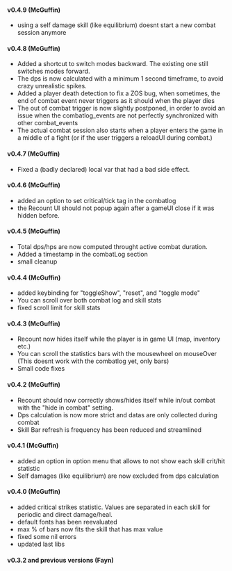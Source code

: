 #### v0.4.9 (McGuffin)
* using a self damage skill (like equilibrium) doesnt start a new combat session anymore

#### v0.4.8 (McGuffin)
* Added a shortcut to switch modes backward. The existing one still switches modes forward.
* The dps is now calculated with a minimum 1 second timeframe, to avoid crazy unrealistic spikes.
* Added a player death detection to fix a ZOS bug, when sometimes, the end of combat event never triggers as it should when the player dies 
* The out of combat trigger is now slightly postponed, in order to avoid an issue when the combatlog_events are not perfectly synchronized with other combat_events
* The actual combat session also starts when a player enters the game in a middle of a fight (or if the user triggers a reloadUI during combat.)

#### v0.4.7 (McGuffin)
* Fixed a (badly declared) local var that had a bad side effect.

#### v0.4.6 (McGuffin)
* added an option to set critical/tick tag in the combatlog
* the Recount UI should not popup again after a gameUI close if it was hidden before.

#### v0.4.5 (McGuffin)
* Total dps/hps are now computed throught active combat duration.
* Added a timestamp in the combatLog section
* small cleanup

#### v0.4.4 (McGuffin)
* added keybinding for "toggleShow", "reset", and "toggle mode"
* You can scroll over both combat log and skill stats
* fixed scroll limit for skill stats

#### v0.4.3 (McGuffin)
* Recount now hides itself while the player is in game UI (map, inventory etc.)
* You can scroll the statistics bars with the mousewheel on mouseOver (This doesnt work with the combatlog yet, only bars)
* Small code fixes

#### v0.4.2 (McGuffin)
* Recount should now correctly shows/hides itself while in/out combat with the "hide in combat" setting.
* Dps calculation is now more strict and datas are only collected during combat
* Skill Bar refresh is frequency has been reduced and streamlined

#### v0.4.1 (McGuffin)
* added an option in option menu that allows to not show each skill crit/hit statistic
* Self damages (like equilibrium) are now excluded from dps calculation

#### v0.4.0 (McGuffin)
* added critical strikes statistic. Values are separated in each skill for periodic and direct damage/heal.
* default fonts has been reevaluated
* max % of bars now fits the skill that has max value
* fixed some nil errors
* updated last libs

#### v0.3.2 and previous versions (Fayn)